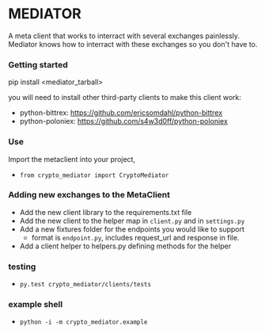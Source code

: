 # MEDIATOR
A meta client that works to interract with several exchanges painlessly. Mediator knows how to interract with these exchanges so you don't have to.


### Getting started

pip install <mediator_tarball>

you will need to install other third-party clients to make this client work:
- python-bittrex: https://github.com/ericsomdahl/python-bittrex
- python-poloniex: https://github.com/s4w3d0ff/python-poloniex

### Use

Import the metaclient into your project, 

- `from crypto_mediator import CryptoMediator`

### Adding new exchanges to the MetaClient

- Add the new client library to the requirements.txt file
- Add the new client to the helper map in `client.py` and in `settings.py`
- Add a new fixtures folder for the endpoints you would like to support
  - format is `endpoint.py`, includes request_url and response in file.
- Add a client helper to helpers.py defining methods for the helper

### testing 
- `py.test crypto_mediator/clients/tests`

### example shell
- `python -i -m crypto_mediator.example`
